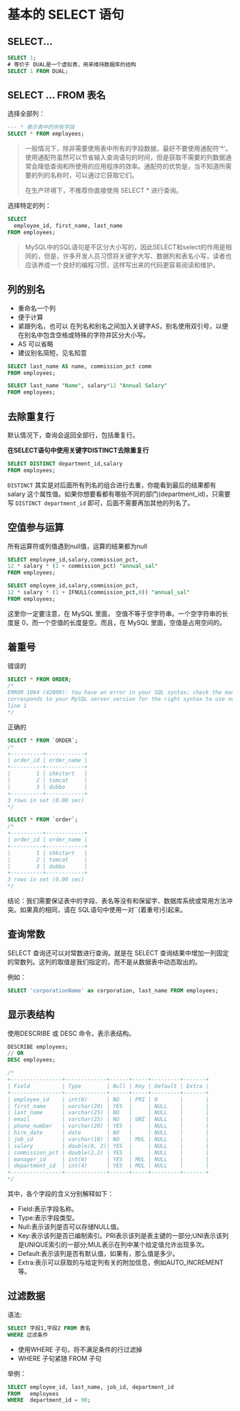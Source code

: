 # 基本的 SELECT 语句

## SELECT...

```sql
SELECT 1;
# 等价于 DUAL是一个虚拟表，用来维持数据库的结构
SELECT 1 FROM DUAL;
```

## SELECT ... FROM 表名

选择全部列：
```sql
--- * 表示表中的所有字段
SELECT * FROM employees;
```

> 一般情况下，除非需要使用表中所有的字段数据，最好不要使用通配符‘*’。使用通配符虽然可以节省输入查询语句的时间，但是获取不需要的列数据通常会降低查询和所使用的应用程序的效率。通配符的优势是，当不知道所需要的列的名称时，可以通过它获取它们。
> 
> 在生产环境下，不推荐你直接使用 SELECT * 进行查询。

选择特定的列：
```sql
SELECT
  employee_id, first_name, last_name
FROM employees;
```

> MySQL中的SQL语句是不区分大小写的，因此SELECT和select的作用是相同的，但是，许多开发人员习惯将关键字大写、数据列和表名小写，读者也应该养成一个良好的编程习惯，这样写出来的代码更容易阅读和维护。

## 列的别名

+ 重命名一个列
+ 便于计算
+ 紧跟列名，也可以 在列名和别名之间加入关键字AS，别名使用双引号，以便在别名中包含空格或特殊的字符并区分大小写。
+ AS 可以省略
+ 建议别名简短，见名知意

```sql
SELECT last_name AS name, commission_pct comm
FROM employees;
```

```sql
SELECT last_name "Name", salary*12 "Annual Salary"
FROM employees;
```

## 去除重复行

默认情况下，查询会返回全部行，包括重复行。

**在SELECT语句中使用关键字DISTINCT去除重复行**

```SQL
SELECT DISTINCT department_id,salary
FROM employees;
```

`DISTINCT` 其实是对后面所有列名的组合进行去重，你能看到最后的结果都有 salary 这个属性值。如果你想要看都有哪些不同的部门(department_id)，只需要写 `DISTINCT department_id` 即可，后面不需要再加其他的列名了。

## 空值参与运算

所有运算符或列值遇到null值，运算的结果都为null

```sql
SELECT employee_id,salary,commission_pct,
12 * salary * (1 + commission_pct) "annual_sal"
FROM employees;

SELECT employee_id,salary,commission_pct,
12 * salary * (1 + IFNULL(commission_pct,0)) "annual_sal"
FROM employees;
```

这里你一定要注意，在 MySQL 里面， 空值不等于空字符串。一个空字符串的长度是 0，而一个空值的长度是空。而且，在 MySQL 里面，空值是占用空间的。

## 着重号

错误的

```sql
SELECT * FROM ORDER;
/*
ERROR 1064 (42000): You have an error in your SQL syntax; check the manual that
corresponds to your MySQL server version for the right syntax to use near 'ORDER' at
line 1
*/
```

正确的

```sql
SELECT * FROM `ORDER`;
/*
+----------+------------+
| order_id | order_name |
+----------+------------+
|        1 | shkstart   |
|        2 | tomcat     |
|        3 | dubbo      |
+----------+------------+
3 rows in set (0.00 sec)
*/

SELECT * FROM `order`;
/*
+----------+------------+
| order_id | order_name |
+----------+------------+
|        1 | shkstart   |
|        2 | tomcat     |
|        3 | dubbo      |
+----------+------------+
3 rows in set (0.00 sec)
*/
```

结论：我们需要保证表中的字段、表名等没有和保留字、数据库系统或常用方法冲突。如果真的相同，请在
SQL语句中使用一对``(着重号)引起来。

## 查询常数

SELECT 查询还可以对常数进行查询。就是在 SELECT 查询结果中增加一列固定的常数列。这列的取值是我们指定的，而不是从数据表中动态取出的。

例如：

```sql
SELECT 'corporationName' as corporation, last_name FROM employees;
```

## 显示表结构

使用DESCRIBE 或 DESC 命令，表示表结构。

```sql
DESCRIBE employees;
// OR
DESC employees;

/*
+----------------+-------------+------+-----+---------+-------+
| Field          | Type        | Null | Key | Default | Extra |
+----------------+-------------+------+-----+---------+-------+
| employee_id    | int(6)      | NO   | PRI | 0       |       |
| first_name     | varchar(20) | YES  |     | NULL    |       |
| last_name      | varchar(25) | NO   |     | NULL    |       |
| email          | varchar(25) | NO   | UNI | NULL    |       |
| phone_number   | varchar(20) | YES  |     | NULL    |       |
| hire_date      | date        | NO   |     | NULL    |       |
| job_id         | varchar(10) | NO   | MUL | NULL    |       |
| salary         | double(8, 2)| YES  |     | NULL    |       |
| commission_pct | double(2,2) | YES  |     | NULL    |       |
| manager_id     | int(6)      | YES  | MUL | NULL    |       |
| department_id  | int(4)      | YES  | MUL | NULL    |       |
+----------------+-------------+------+-----+---------+-------+
*/
```

其中，各个字段的含义分别解释如下：

+ Field:表示字段名称。
+ Type:表示字段类型。 
+ Null:表示该列是否可以存储NULL值。 
+ Key:表示该列是否已编制索引。PRI表示该列是表主键的一部分;UNI表示该列是UNIQUE索引的一部分;MUL表示在列中某个给定值允许出现多次。 
+ Default:表示该列是否有默认值，如果有，那么值是多少。 
+ Extra:表示可以获取的与给定列有关的附加信息，例如AUTO_INCREMENT等。

## 过滤数据

语法:

```sql
SELECT 字段1,字段2 FROM 表名
WHERE 过滤条件
```

+ 使用WHERE 子句，将不满足条件的行过滤掉
+ WHERE 子句紧随 FROM 子句

举例：

```sql
SELECT employee_id, last_name, job_id, department_id
FROM   employees
WHERE  department_id = 90;
```
